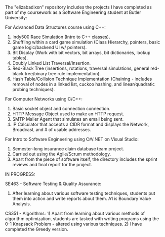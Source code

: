 The "elizabadixon" repository includes the projects I have completed as part of my coursework as a Software Engineering student at Butler University:

For Advanced Data Structures course using C++:
  1) Indy500 Race Simulation (Intro to C++ classes).
  2) Shuffling within a card game simulation (Class Hierarchy, pointers, basic game logic/backend UI w/ pointers).
  3) Bit Display (Work with bit vectors, bit arrays, bit dictionaries, lookup tables).
  4) Doubly Linked List Traversal/Insertion.
  5) Red-Black Tree (insertions, rotations, traversal simulations, general red-black tree/binary tree rule implementation).
  6) Hash Table/Collision Technique Implementation (Chaining - includes removal of nodes in a linked list, cuckoo hashing, and linear/quadratic probing techniques).

For Computer Networks using C/C++:
  1) Basic socket object and connection connection.
  2) HTTP Message Object used to make an HTTP request.
  3) SMTP Mailer Agent that simulates an email being sent.
  4) IP Calculator that accepts a CIDR format and displays the Network, Broadcast, and # of usable addresses.

For Intro to Software Engineering using C#/.NET on Visual Studio:
  1) Semester-long insurance claim database team project.
  2) Carried out using the Agile/Scrum methodology.
  3) Apart from the piece of software itself, the directory includes the sprint reviews and final report for the project.

IN PROGRESS:

SE463 - Software Testing & Quality Assurance:
  1) After learning about various software testing techniques, students put them into action and write reports about them. A1 is Boundary Value Analysis.
 
    
  CS351 - Algorithms:
    1) Apart from learning about various methods of algorithm optimization, students are tasked with writing programs using the 0-1 Knapsack Problem - altered using various techniques.
    2) I have completed the Greedy version.
    

    
